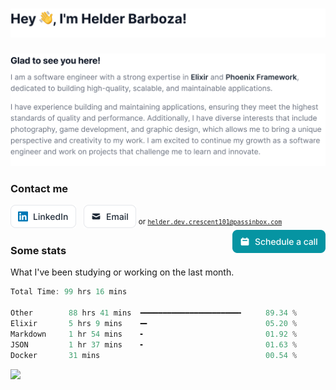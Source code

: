 <h1>
  <picture>
    <source srcset="img/Headercontent-dark-1.svg" media="(min-width:846px) and (prefers-color-scheme: dark)" />
    <source srcset="img/Headercontent-dark-2.svg" media="(min-width:622px) and (prefers-color-scheme: dark)" />
    <source srcset="img/Headercontent-dark-3.svg" media="(min-width:0) and (prefers-color-scheme: dark)" />
    <source srcset="img/Headercontent-light-1.svg" media="(min-width:846px)" />
    <source srcset="img/Headercontent-light-2.svg" media="(min-width:622px)" />
    <source srcset="img/Headercontent-light-3.svg" media="(min-width:0)" />
    <img src="img/Headercontent-light-1.svg" alt="Hey 👋, I'm Helder Barboza!" />
  </picture>
</h1>

<picture>
  <source srcset="img/Blockcontent-dark-1.svg" media="(min-width:846px) and (prefers-color-scheme: dark)" />
  <source srcset="img/Blockcontent-dark-2.svg" media="(min-width:622px) and (prefers-color-scheme: dark)" />
  <source srcset="img/Blockcontent-dark-3.svg" media="(min-width:0) and (prefers-color-scheme: dark)" />
  <source srcset="img/Blockcontent-light-1.svg" media="(min-width:846px)" />
  <source srcset="img/Blockcontent-light-2.svg" media="(min-width:622px)" />
  <source srcset="img/Blockcontent-light-3.svg" media="(min-width:0)" />
  <img src="img/Blockcontent-light-1.svg" alt="Glad to see you here! I am a software engineer with a strong expertise in Elixir and Phoenix Framework, dedicated to building high-quality, scalable, and maintainable applications. I have experience building and maintaining applications, ensuring they meet the highest standards of quality and performance. Additionally, I have diverse interests that include photography, game development, and graphic design, which allows me to bring a unique perspective and creativity to my work. I am excited to continue my growth as a software engineer and work on projects that challenge me to learn and innovate." />
</picture>

### Contact me

<a href="https://linkedin.com/in/helderbarboza" target="_blank" title="LinkedIn profile"><picture><source srcset="img/linkedin-dark.svg" media="(prefers-color-scheme: dark)" /><img src="img/linkedin-light.svg" height="37" alt="LinkedIn button" /></picture></a>
&nbsp;
<a href="mail&#116;o&#58;he&#37;6C&#100;&#37;&#54;&#53;r%2E&#100;e%7&#54;&#46;&#99;r&#101;sce&#110;t%3101&#64;&#112;assinb%&#54;Fx&#46;%&#54;3om" target="_blank" title="&#67;&#111;nt&#97;c&#116; me"><picture><source srcset="img/email-dark.svg" media="(prefers-color-scheme: dark)" /><img src="img/email-light.svg" height="37" alt="Email button" /></picture></a>
<sup>or <code>helder.dev.crescent101@passinbox.com</code></sup>
<a href="https://cal.com/helderbarboza" target="_blank" title="Schedule a call with me"><picture><source srcset="img/schedule.svg" media="(prefers-color-scheme: dark)" /><img src="img/schedule.svg" height="37" align="right" alt="Schedule a call button" /></picture></a>

### Some stats 

What I've been studying or working on the last month.

<!--START_SECTION:waka-->

```rust
Total Time: 99 hrs 16 mins

Other        88 hrs 41 mins  ━━━━━━━━━━━━━━━━━━━━━━╸     89.34 %
Elixir       5 hrs 9 mins    ━╸                          05.20 %
Markdown     1 hr 54 mins    ╸                           01.92 %
JSON         1 hr 37 mins    ╸                           01.63 %
Docker       31 mins                                     00.54 %
```

<!--END_SECTION:waka-->

![](https://hit.yhype.me/github/profile?user_id=29435727)
